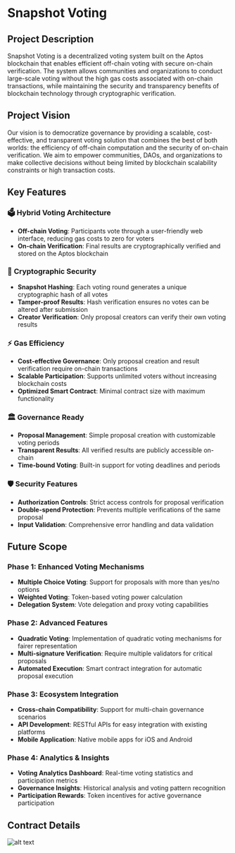 # Snapshot Voting

## Project Description

Snapshot Voting is a decentralized voting system built on the Aptos blockchain that enables efficient off-chain voting with secure on-chain verification. The system allows communities and organizations to conduct large-scale voting without the high gas costs associated with on-chain transactions, while maintaining the security and transparency benefits of blockchain technology through cryptographic verification.

## Project Vision

Our vision is to democratize governance by providing a scalable, cost-effective, and transparent voting solution that combines the best of both worlds: the efficiency of off-chain computation and the security of on-chain verification. We aim to empower communities, DAOs, and organizations to make collective decisions without being limited by blockchain scalability constraints or high transaction costs.

## Key Features

### 🗳️ **Hybrid Voting Architecture**
- **Off-chain Voting**: Participants vote through a user-friendly web interface, reducing gas costs to zero for voters
- **On-chain Verification**: Final results are cryptographically verified and stored on the Aptos blockchain

### 🔐 **Cryptographic Security**
- **Snapshot Hashing**: Each voting round generates a unique cryptographic hash of all votes
- **Tamper-proof Results**: Hash verification ensures no votes can be altered after submission
- **Creator Verification**: Only proposal creators can verify their own voting results

### ⚡ **Gas Efficiency**
- **Cost-effective Governance**: Only proposal creation and result verification require on-chain transactions
- **Scalable Participation**: Supports unlimited voters without increasing blockchain costs
- **Optimized Smart Contract**: Minimal contract size with maximum functionality

### 🏛️ **Governance Ready**
- **Proposal Management**: Simple proposal creation with customizable voting periods
- **Transparent Results**: All verified results are publicly accessible on-chain
- **Time-bound Voting**: Built-in support for voting deadlines and periods

### 🛡️ **Security Features**
- **Authorization Controls**: Strict access controls for proposal verification
- **Double-spend Protection**: Prevents multiple verifications of the same proposal
- **Input Validation**: Comprehensive error handling and data validation

## Future Scope

### Phase 1: Enhanced Voting Mechanisms
- **Multiple Choice Voting**: Support for proposals with more than yes/no options
- **Weighted Voting**: Token-based voting power calculation
- **Delegation System**: Vote delegation and proxy voting capabilities

### Phase 2: Advanced Features
- **Quadratic Voting**: Implementation of quadratic voting mechanisms for fairer representation
- **Multi-signature Verification**: Require multiple validators for critical proposals
- **Automated Execution**: Smart contract integration for automatic proposal execution

### Phase 3: Ecosystem Integration
- **Cross-chain Compatibility**: Support for multi-chain governance scenarios
- **API Development**: RESTful APIs for easy integration with existing platforms
- **Mobile Application**: Native mobile apps for iOS and Android

### Phase 4: Analytics & Insights
- **Voting Analytics Dashboard**: Real-time voting statistics and participation metrics
- **Governance Insights**: Historical analysis and voting pattern recognition
- **Participation Rewards**: Token incentives for active governance participation

## Contract Details

![alt text](image.png)
